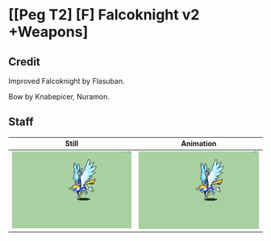 # [\[Peg T2\] \[F\] Falcoknight v2 +Weapons]

## Credit

Improved Falcoknight by Flasuban.

Bow by Knabepicer, Nuramon.
	
## Staff

| Still | Animation |
| :---: | :-------: |
| ![Staff still](./Staff_000.png) | ![Staff animation](./Staff.gif) |

